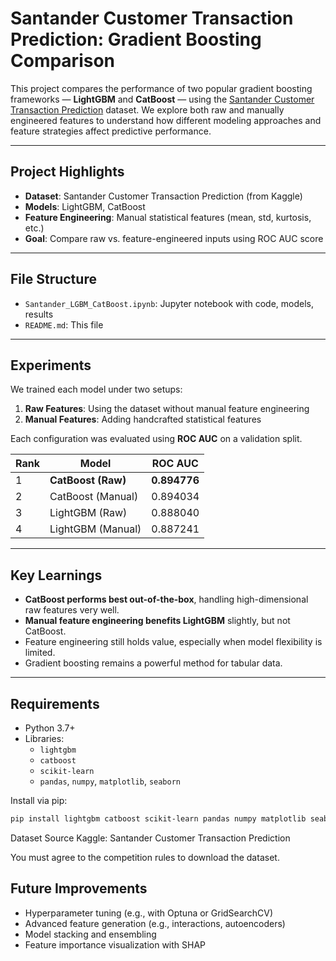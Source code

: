 # Santander Customer Transaction Prediction: Gradient Boosting Comparison

This project compares the performance of two popular gradient boosting frameworks — **LightGBM** and **CatBoost** — using the [Santander Customer Transaction Prediction](https://www.kaggle.com/c/santander-customer-transaction-prediction) dataset. We explore both raw and manually engineered features to understand how different modeling approaches and feature strategies affect predictive performance.

---

## Project Highlights

-  **Dataset**: Santander Customer Transaction Prediction (from Kaggle)
-  **Models**: LightGBM, CatBoost
-  **Feature Engineering**: Manual statistical features (mean, std, kurtosis, etc.)
-  **Goal**: Compare raw vs. feature-engineered inputs using ROC AUC score

---

## File Structure

- `Santander_LGBM_CatBoost.ipynb`: Jupyter notebook with code, models, results
- `README.md`: This file

---

## Experiments

We trained each model under two setups:

1. **Raw Features**: Using the dataset without manual feature engineering
2. **Manual Features**: Adding handcrafted statistical features

Each configuration was evaluated using **ROC AUC** on a validation split.

| Rank | Model           | ROC AUC   |
|------|------------------|-----------|
| 1 | **CatBoost (Raw)**  | **0.894776** |
| 2 | CatBoost (Manual)   | 0.894034 |
| 3 | LightGBM (Raw)      | 0.888040 |
| 4 | LightGBM (Manual)    | 0.887241 |

---

## Key Learnings

- **CatBoost performs best out-of-the-box**, handling high-dimensional raw features very well.
- **Manual feature engineering benefits LightGBM** slightly, but not CatBoost.
- Feature engineering still holds value, especially when model flexibility is limited.
- Gradient boosting remains a powerful method for tabular data.

---

## Requirements

- Python 3.7+
- Libraries:
  - `lightgbm`
  - `catboost`
  - `scikit-learn`
  - `pandas`, `numpy`, `matplotlib`, `seaborn`

Install via pip:
```bash
pip install lightgbm catboost scikit-learn pandas numpy matplotlib seaborn
```

Dataset Source
Kaggle: Santander Customer Transaction Prediction

You must agree to the competition rules to download the dataset.

## Future Improvements

  - Hyperparameter tuning (e.g., with Optuna or GridSearchCV)
  - Advanced feature generation (e.g., interactions, autoencoders)
  - Model stacking and ensembling
  - Feature importance visualization with SHAP

